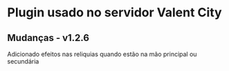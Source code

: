 <h1>Plugin usado no servidor Valent City</h1>
<h2>Mudanças - v1.2.6</h2>
Adicionado efeitos nas reliquias quando estão na mão principal ou secundária